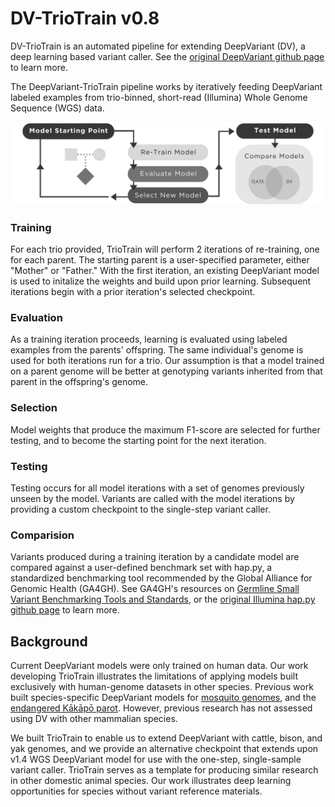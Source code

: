 # DV-TrioTrain v0.8
DV-TrioTrain is an automated pipeline for extending DeepVariant (DV), a deep learning based variant caller. See the [original DeepVariant github page](https://github.com/google/deepvariant) to learn more.

The DeepVariant-TrioTrain pipeline works by iteratively feeding DeepVariant labeled examples from trio-binned, short-read (Illumina) Whole Genome Sequence (WGS) data. 

![workflow diagram](docs/images/Workflow_Sm_Horizontal.png)

### Training
For each trio provided, TrioTrain will perform 2 iterations of re-training, one for each parent. The starting parent is a user-specified parameter, either "Mother" or "Father." With the first iteration, an existing DeepVariant model is used to initalize the weights and build upon prior learning. Subsequent iterations begin with a prior iteration's selected checkpoint.

### Evaluation
As a training iteration proceeds, learning is evaluated using labeled examples from the parents' offspring. The same individual's genome is used for both iterations run for a trio. Our assumption is that a model trained on a parent genome will be better at genotyping variants inherited from that parent in the offspring's genome.

### Selection 
Model weights that produce the maximum F1-score are selected for further testing, and to become the starting point for the next iteration. 

### Testing
Testing occurs for all model iterations with a set of genomes previously unseen by the model. Variants are called with the model iterations by providing a custom checkpoint to the single-step variant caller.

### Comparision
Variants produced during a training iteration by a candidate model are compared against a user-defined benchmark set with hap.py, a standardized benchmarking tool recommended by the Global Alliance for Genomic Health (GA4GH). See GA4GH's resources on [Germline Small Variant Benchmarking Tools and Standards](https://github.com/ga4gh/benchmarking-tools), or the [original Illumina hap.py github page](https://github.com/Illumina/hap.py) to learn more.

## Background
Current DeepVariant models were only trained on human data. Our work developing TrioTrain illustrates the limitations of applying models built exclusively with human-genome datasets in other species. Previous work built species-specific DeepVariant models for [mosquito genomes](https://google.github.io/deepvariant/posts/2018-12-05-improved-non-human-variant-calling-using-species-specific-deepvariant-models/), and the [endangered Kākāpō parot](https://www.biorxiv.org/content/10.1101/2022.10.22.513130v1.full). However, previous research has not assessed using DV with other mammalian species. 

We built TrioTrain to enable us to extend DeepVariant with cattle, bison, and yak genomes, and we provide an alternative checkpoint that extends upon v1.4 WGS DeepVariant model for use with the one-step, single-sample variant caller. TrioTrain serves as a template for producing similar research in other domestic animal species. Our work illustrates deep learning opportunities for species without variant reference materials. 
